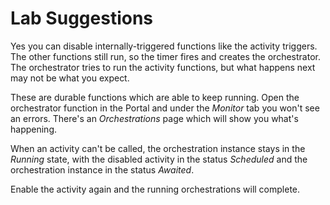 # Lab Suggestions

Yes you can disable internally-triggered functions like the activity triggers. The other functions still run, so the timer fires and creates the orchestrator. The orchestrator tries to run the activity functions, but what happens next may not be what you expect.

These are durable functions which are able to keep running. Open the orchestrator function in the Portal and under the _Monitor_ tab you won't see an errors. There's an _Orchestrations_ page which will show you what's happening.

When an activity can't be called, the orchestration instance stays in the _Running_ state, with the disabled activity in the status _Scheduled_ and the orchestration instance in the status _Awaited_.

Enable the activity again and the running orchestrations will complete.


